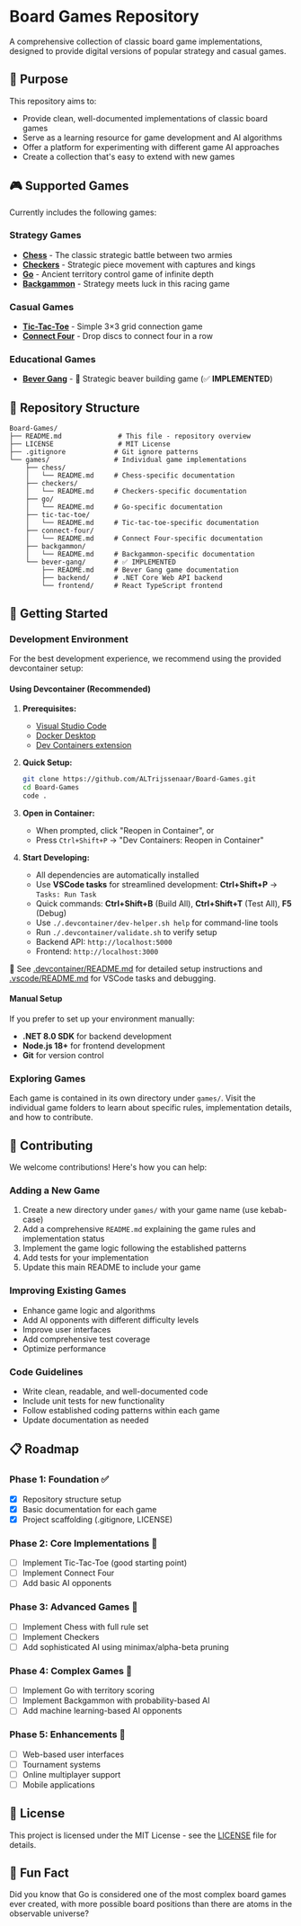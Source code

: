 # Board Games Repository

A comprehensive collection of classic board game implementations, designed to provide digital versions of popular strategy and casual games.

## 🎯 Purpose

This repository aims to:
- Provide clean, well-documented implementations of classic board games
- Serve as a learning resource for game development and AI algorithms
- Offer a platform for experimenting with different game AI approaches
- Create a collection that's easy to extend with new games

## 🎮 Supported Games

Currently includes the following games:

### Strategy Games
- **[Chess](games/chess/)** - The classic strategic battle between two armies
- **[Checkers](games/checkers/)** - Strategic piece movement with captures and kings
- **[Go](games/go/)** - Ancient territory control game of infinite depth
- **[Backgammon](games/backgammon/)** - Strategy meets luck in this racing game

### Casual Games  
- **[Tic-Tac-Toe](games/tic-tac-toe/)** - Simple 3×3 grid connection game
- **[Connect Four](games/connect-four/)** - Drop discs to connect four in a row

### Educational Games
- **[Bever Gang](games/bever-gang/)** - 🦫 Strategic beaver building game (✅ **IMPLEMENTED**)

## 📁 Repository Structure

```
Board-Games/
├── README.md              # This file - repository overview
├── LICENSE                # MIT License
├── .gitignore            # Git ignore patterns
└── games/                # Individual game implementations
    ├── chess/
    │   └── README.md     # Chess-specific documentation
    ├── checkers/
    │   └── README.md     # Checkers-specific documentation
    ├── go/
    │   └── README.md     # Go-specific documentation
    ├── tic-tac-toe/
    │   └── README.md     # Tic-tac-toe-specific documentation
    ├── connect-four/
    │   └── README.md     # Connect Four-specific documentation
    ├── backgammon/
    │   └── README.md     # Backgammon-specific documentation
    └── bever-gang/       # ✅ IMPLEMENTED
        ├── README.md     # Bever Gang game documentation
        ├── backend/      # .NET Core Web API backend
        └── frontend/     # React TypeScript frontend
```

## 🚀 Getting Started

### Development Environment

For the best development experience, we recommend using the provided devcontainer setup:

#### Using Devcontainer (Recommended)
1. **Prerequisites:**
   - [Visual Studio Code](https://code.visualstudio.com/)
   - [Docker Desktop](https://www.docker.com/products/docker-desktop/) 
   - [Dev Containers extension](https://marketplace.visualstudio.com/items?itemName=ms-vscode-remote.remote-containers)

2. **Quick Setup:**
   ```bash
   git clone https://github.com/ALTrijssenaar/Board-Games.git
   cd Board-Games
   code .
   ```
   
3. **Open in Container:**
   - When prompted, click "Reopen in Container", or
   - Press `Ctrl+Shift+P` → "Dev Containers: Reopen in Container"

4. **Start Developing:**
   - All dependencies are automatically installed
   - Use **VSCode tasks** for streamlined development: **Ctrl+Shift+P** → `Tasks: Run Task`
   - Quick commands: **Ctrl+Shift+B** (Build All), **Ctrl+Shift+T** (Test All), **F5** (Debug)
   - Use `./.devcontainer/dev-helper.sh help` for command-line tools
   - Run `./.devcontainer/validate.sh` to verify setup
   - Backend API: `http://localhost:5000`
   - Frontend: `http://localhost:3000`

📖 See [.devcontainer/README.md](.devcontainer/README.md) for detailed setup instructions and [.vscode/README.md](.vscode/README.md) for VSCode tasks and debugging.

#### Manual Setup
If you prefer to set up your environment manually:
- **.NET 8.0 SDK** for backend development
- **Node.js 18+** for frontend development
- **Git** for version control

### Exploring Games
Each game is contained in its own directory under `games/`. Visit the individual game folders to learn about specific rules, implementation details, and how to contribute.

## 🤝 Contributing

We welcome contributions! Here's how you can help:

### Adding a New Game
1. Create a new directory under `games/` with your game name (use kebab-case)
2. Add a comprehensive `README.md` explaining the game rules and implementation status
3. Implement the game logic following the established patterns
4. Add tests for your implementation
5. Update this main README to include your game

### Improving Existing Games
- Enhance game logic and algorithms
- Add AI opponents with different difficulty levels
- Improve user interfaces
- Add comprehensive test coverage
- Optimize performance

### Code Guidelines
- Write clean, readable, and well-documented code
- Include unit tests for new functionality
- Follow established coding patterns within each game
- Update documentation as needed

## 📋 Roadmap

### Phase 1: Foundation ✅
- [x] Repository structure setup
- [x] Basic documentation for each game
- [x] Project scaffolding (.gitignore, LICENSE)

### Phase 2: Core Implementations 🚧
- [ ] Implement Tic-Tac-Toe (good starting point)
- [ ] Implement Connect Four
- [ ] Add basic AI opponents

### Phase 3: Advanced Games 🚧
- [ ] Implement Chess with full rule set
- [ ] Implement Checkers
- [ ] Add sophisticated AI using minimax/alpha-beta pruning

### Phase 4: Complex Games 🚧
- [ ] Implement Go with territory scoring
- [ ] Implement Backgammon with probability-based AI
- [ ] Add machine learning-based AI opponents

### Phase 5: Enhancements 🚧
- [ ] Web-based user interfaces
- [ ] Tournament systems
- [ ] Online multiplayer support
- [ ] Mobile applications

## 📄 License

This project is licensed under the MIT License - see the [LICENSE](LICENSE) file for details.

## 🎲 Fun Fact

Did you know that Go is considered one of the most complex board games ever created, with more possible board positions than there are atoms in the observable universe?
